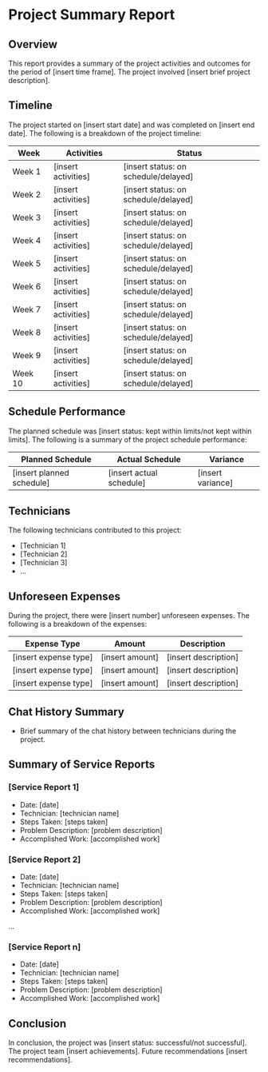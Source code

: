 # Project Summary Report

## Overview

This report provides a summary of the project activities and outcomes for the period of [insert time frame]. The project involved [insert brief project description].

## Timeline

The project started on [insert start date] and was completed on [insert end date]. The following is a breakdown of the project timeline:

| Week | Activities | Status |
| --- | --- | --- |
| Week 1 | [insert activities] | [insert status: on schedule/delayed] |
| Week 2 | [insert activities] | [insert status: on schedule/delayed] |
| Week 3 | [insert activities] | [insert status: on schedule/delayed] |
| Week 4 | [insert activities] | [insert status: on schedule/delayed] |
| Week 5 | [insert activities] | [insert status: on schedule/delayed] |
| Week 6 | [insert activities] | [insert status: on schedule/delayed] |
| Week 7 | [insert activities] | [insert status: on schedule/delayed] |
| Week 8 | [insert activities] | [insert status: on schedule/delayed] |
| Week 9 | [insert activities] | [insert status: on schedule/delayed] |
| Week 10 | [insert activities] | [insert status: on schedule/delayed] |

## Schedule Performance

The planned schedule was [insert status: kept within limits/not kept within limits]. The following is a summary of the project schedule performance:

| Planned Schedule | Actual Schedule | Variance |
| --- | --- | --- |
| [insert planned schedule] | [insert actual schedule] | [insert variance] |

## Technicians
The following technicians contributed to this project:
- [Technician 1]
- [Technician 2]
- [Technician 3]
- ...

## Unforeseen Expenses

During the project, there were [insert number] unforeseen expenses. The following is a breakdown of the expenses:

| Expense Type | Amount | Description |
| --- | --- | --- |
| [insert expense type] | [insert amount] | [insert description] |
| [insert expense type] | [insert amount] | [insert description] |
| [insert expense type] | [insert amount] | [insert description] |

## Chat History Summary

- Brief summary of the chat history between technicians during the project.

## Summary of Service Reports
### [Service Report 1]

- Date: [date]
- Technician: [technician name]
- Steps Taken: [steps taken]
- Problem Description: [problem description]
- Accomplished Work: [accomplished work]

### [Service Report 2]

- Date: [date]
- Technician: [technician name]
- Steps Taken: [steps taken]
- Problem Description: [problem description]
- Accomplished Work: [accomplished work]

...

### [Service Report n]

- Date: [date]
- Technician: [technician name]
- Steps Taken: [steps taken]
- Problem Description: [problem description]
- Accomplished Work: [accomplished work]

## Conclusion

In conclusion, the project was [insert status: successful/not successful]. The project team [insert achievements]. Future recommendations [insert recommendations]. 
